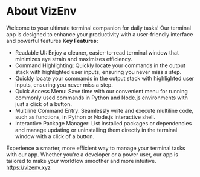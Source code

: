 # About VizEnv

Welcome to your ultimate terminal companion for daily tasks! Our terminal app is designed to enhance your productivity with a user-friendly interface and powerful features
**Key Features:**

- Readable UI: Enjoy a cleaner, easier-to-read terminal window that minimizes eye strain and maximizes efficiency.
- Command Highlighting: Quickly locate your commands in the output stack with highlighted user inputs, ensuring you never miss a step.
- Quickly locate your commands in the output stack with highlighted user inputs, ensuring you never miss a step.
- Quick Access Menu: Save time with our convenient menu for running commonly used commands in Python and Node.js environments with just a click of a button.
- Multiline Command Entry: Seamlessly write and execute multiline code, such as functions, in Python or Node.js interactive shell.
- Interactive Package Manager: List installed packages or dependencies and manage updating or uninstalling them directly in the terminal window with a click of a button.

Experience a smarter, more efficient way to manage your terminal tasks with our app. Whether you're a developer or a power user, our app is tailored to make your workflow smoother and more intuitive.
https://vizenv.xyz
